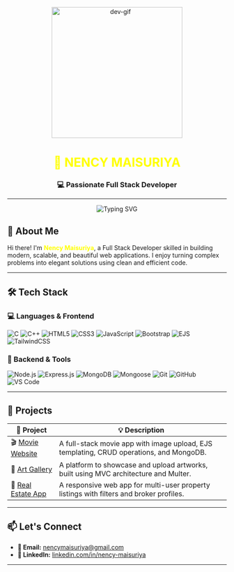 <p align="center">
  <img src="https://raw.githubusercontent.com/abhisheknaiidu/abhisheknaiidu/master/code.gif" width="300" alt="dev-gif" />
</p>

<h1 align="center" style="color: yellow;"><strong>💛 NENCY MAISURIYA</strong></h1>
<h3 align="center">💻 Passionate Full Stack Developer</h3>

---

<p align="center">
  <img src="https://readme-typing-svg.demolab.com?font=Fira+Code&weight=600&pause=1000&color=FFD700&center=true&vCenter=true&width=435&lines=Thank+you+for+visiting!;Let's+connect+%F0%9F%92%AC" alt="Typing SVG" />
</p>

## 🚀 About Me

Hi there! I'm <span style="color: yellow;"><strong>Nency Maisuriya</strong></span>, a Full Stack Developer skilled in building modern, scalable, and beautiful web applications. I enjoy turning complex problems into elegant solutions using clean and efficient code.

---

## 🛠️ Tech Stack

### 💻 Languages & Frontend
![C](https://img.shields.io/badge/C-00599C?style=for-the-badge&logo=c&logoColor=white)
![C++](https://img.shields.io/badge/C++-00599C?style=for-the-badge&logo=cplusplus&logoColor=white)
![HTML5](https://img.shields.io/badge/HTML5-E34F26?style=for-the-badge&logo=html5&logoColor=white)
![CSS3](https://img.shields.io/badge/CSS3-264de4?style=for-the-badge&logo=css3&logoColor=white)
![JavaScript](https://img.shields.io/badge/JavaScript-F7DF1E?style=for-the-badge&logo=javascript&logoColor=black)
![Bootstrap](https://img.shields.io/badge/Bootstrap-563D7C?style=for-the-badge&logo=bootstrap&logoColor=white)
![EJS](https://img.shields.io/badge/EJS-20232A?style=for-the-badge&logo=ejs&logoColor=white)
![TailwindCSS](https://img.shields.io/badge/TailwindCSS-38B2AC?style=for-the-badge&logo=tailwind-css&logoColor=white)

### 🧠 Backend & Tools
![Node.js](https://img.shields.io/badge/Node.js-339933?style=for-the-badge&logo=node.js&logoColor=white)
![Express.js](https://img.shields.io/badge/Express.js-black?style=for-the-badge&logo=express&logoColor=white)
![MongoDB](https://img.shields.io/badge/MongoDB-4EA94B?style=for-the-badge&logo=mongodb&logoColor=white)
![Mongoose](https://img.shields.io/badge/Mongoose-800000?style=for-the-badge&logo=mongoose&logoColor=white)
![Git](https://img.shields.io/badge/Git-F05032?style=for-the-badge&logo=git&logoColor=white)
![GitHub](https://img.shields.io/badge/GitHub-181717?style=for-the-badge&logo=github&logoColor=white)
![VS Code](https://img.shields.io/badge/VS%20Code-007ACC?style=for-the-badge&logo=visual-studio-code&logoColor=white)


---

## 📂 Projects

| 🧩 Project | 💡 Description |
|-----------|----------------|
| 🎬 [Movie Website](#) | A full-stack movie app with image upload, EJS templating, CRUD operations, and MongoDB. |
| 🎨 [Art Gallery](#) | A platform to showcase and upload artworks, built using MVC architecture and Multer. |
| 🏡 [Real Estate App](#) | A responsive web app for multi-user property listings with filters and broker profiles. |

---

## 📫 Let's Connect

- **📧 Email:** nencymaisuriya@gmail.com  
- **🔗 LinkedIn:** [linkedin.com/in/nency-maisuriya](https://www.linkedin.com/posts/nency-maisuriya-aba508252_seeking-fullstack-devloper-fresher-job-opportunities-activity-7196050471373942785-QpYA)

---


